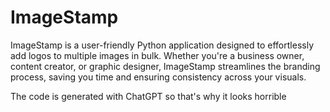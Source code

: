 # ImageStamp

ImageStamp is a user-friendly Python application designed to effortlessly add logos to multiple images in bulk. Whether you're a business owner, content creator, or graphic designer, ImageStamp streamlines the branding process, saving you time and ensuring consistency across your visuals.

The code is generated with ChatGPT so that's why it looks horrible
